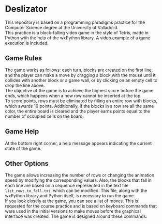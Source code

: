 # Deslizator

This repository is based on a programming paradigms practice for the Computer Science degree at the University of Valladolid.  
This practice is a block-falling video game in the style of Tetris, made in Python with the help of the wxPython library. A video example of a game execution is included.

## Game Rules

The game works as follows: each turn, blocks are created on the first line, and the player can make a move by dragging a block with the mouse until it collides with another block or a game wall, or by clicking on an empty cell to drop the line above.  
The objective of the game is to achieve the highest score before the game ends, which happens when a new row cannot be inserted at the top.  
To score points, rows must be eliminated by filling an entire row with blocks, which awards 10 points. Additionally, if the blocks in a row are all the same color, the entire board is cleared and the player earns points equal to the number of occupied cells on the board.

## Game Help

At the bottom right corner, a help message appears indicating the current state of the game.

## Other Options

The game allows increasing the number of rows or changing the animation speed by modifying the corresponding values. Also, the blocks that fall in each line are based on a sequence represented in the text file `list_rows_to_fall.txt`, which can be modified. This file, along with the wxPython library and Python itself, is necessary to run the game.  
If you look closely at the game, you can see a list of moves. This is requested for the course practice and is based on keyboard commands that were used in the initial versions to make moves before the graphical interface was created. The game is designed around these commands.